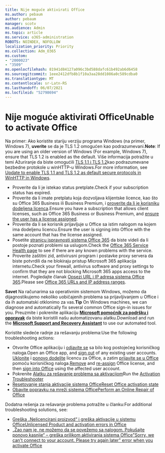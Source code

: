 ```yaml
---
title: Nije moguće aktivirati Office
ms.author: pebaum
author: pebaum
manager: scotv
ms.audience: Admin
ms.topic: article
ms.service: o365-administration
ROBOTS: NOINDEX, NOFOLLOW
localization_priority: Priority
ms.collection: Adm_O365
ms.custom:
- "2000023"
- "3509"
ms.openlocfilehash: 81941d84127a096c3bd588dafc61b492ab6d6458
ms.sourcegitcommit: 1eee2412dfb8b1f10a3aa28dd1086a0c589cdba0
ms.translationtype: MT
ms.contentlocale: sr-Latn-RS
ms.lasthandoff: 06/07/2021
ms.locfileid: "52798694"
---
```

# <a name="unable-to-activate-office"></a><span data-ttu-id="713e0-102">Nije moguće aktivirati Office</span><span class="sxs-lookup"><span data-stu-id="713e0-102">Unable to activate Office</span></span>

<span data-ttu-id="713e0-103">Na primer: Ako koristite stariju verziju programa Windows (na primer, Windows 7), **uverite** se da je TLS 1.2 omogućen kao podrazumevani.</span><span class="sxs-lookup"><span data-stu-id="713e0-103">**Note**: If you are using an older version of Windows (For example, Windows 7), ensure that TLS 1.2 is enabled as the default.</span></span> <span data-ttu-id="713e0-104">Više informacija potražite u temi Ažuriranje da biste omogućili [TLS 1.1 i TLS 1.2](https://support.microsoft.com/topic/update-to-enable-tls-1-1-and-tls-1-2-as-default-secure-protocols-in-winhttp-in-windows-c4bd73d2-31d7-761e-0178-11268bb10392)kao podrazumevane bezbedne protokole u winHTTP-u Windows.</span><span class="sxs-lookup"><span data-stu-id="713e0-104">For more information, see [Update to enable TLS 1.1 and TLS 1.2 as default secure protocols in WinHTTP in Windows](https://support.microsoft.com/topic/update-to-enable-tls-1-1-and-tls-1-2-as-default-secure-protocols-in-winhttp-in-windows-c4bd73d2-31d7-761e-0178-11268bb10392).</span></span>

- <span data-ttu-id="713e0-105">Proverite da li je istekao status pretplate.</span><span class="sxs-lookup"><span data-stu-id="713e0-105">Check if your subscription status has expired.</span></span>
- <span data-ttu-id="713e0-106">Proverite da li imate pretplatu koja dozvoljava klijentske licence, kao što su Office 365 Business ili Business Premium, i [proverite da li je korisniku dodeljena licenca](/microsoft-365/admin/manage/assign-licenses-to-users).</span><span class="sxs-lookup"><span data-stu-id="713e0-106">Ensure you have a subscription that allows client licenses, such as Office 365 Business or Business Premium, and [ensure the user has a license assigned](/microsoft-365/admin/manage/assign-licenses-to-users).</span></span>
- <span data-ttu-id="713e0-107">Proverite da li se korisnik prijavljuje u Office sa istim nalogom na kojem ima dodeljenu licencu.</span><span class="sxs-lookup"><span data-stu-id="713e0-107">Ensure the user is signing into Office with the same account that has the license assigned.</span></span>
- <span data-ttu-id="713e0-108">Posetite [stranicu ispravnosti sistema Office 365](/office365/enterprise/view-service-health) da biste videli da li postoje poznati problemi sa uslugom.</span><span class="sxs-lookup"><span data-stu-id="713e0-108">Check the [Office 365 Service Health page](/office365/enterprise/view-service-health) to see if there are any known problems with the service.</span></span>
- <span data-ttu-id="713e0-109">Proverite zaštitni zid, antivirusni program i postavke proxy servera da biste potvrdili da ne blokiraju pristup Microsoft 365 aplikacija internetu.</span><span class="sxs-lookup"><span data-stu-id="713e0-109">Check your firewall, antivirus software and proxy settings to confirm that they are not blocking Microsoft 365 apps access to the internet.</span></span> <span data-ttu-id="713e0-110">Pogledajte članak [Opsezi URL i IP adresa sistema Office 365](/office365/enterprise/urls-and-ip-address-ranges "Opsezi URL i IP adresa sistema Office 365").</span><span class="sxs-lookup"><span data-stu-id="713e0-110">Please see [Office 365 URLs and IP address ranges](/office365/enterprise/urls-and-ip-address-ranges "Office 365 URLs and IP address ranges").</span></span>

<span data-ttu-id="713e0-111">**Savet** Na računarima sa operativnim sistemom Windows, možemo da dijagnostikujemo nekoliko uobičajenih problema sa prijavljivanjem u Office i da ih automatski otklonimo za vas.</span><span class="sxs-lookup"><span data-stu-id="713e0-111">**Tip** On Windows machines, we can diagnose and automatically fix several common Office sign-in issues for you.</span></span> <span data-ttu-id="713e0-112">Preuzmite i pokrenite aplikaciju  **[Microsoft pomoćnik za podršku i oporavak](https://aka.ms/SaRA-OfficeSignInScenario)** da biste koristili našu automatizovanu alatku.</span><span class="sxs-lookup"><span data-stu-id="713e0-112">Download and run the  **[Microsoft Support and Recovery Assistant](https://aka.ms/SaRA-OfficeSignInScenario)** to use our automated tool.</span></span>

<span data-ttu-id="713e0-113">Koristite sledeće radnje za rešavanju problema:</span><span class="sxs-lookup"><span data-stu-id="713e0-113">Use the following troubleshooting actions:</span></span>

- <span data-ttu-id="713e0-114">Otvorite Office aplikaciju i [odjavite se](https://support.office.com/article/5a20dc11-47e9-4b6f-945d-478cb6d92071) sa bilo kog postojećeg korisničkog naloga.</span><span class="sxs-lookup"><span data-stu-id="713e0-114">Open an Office app, and [sign out](https://support.office.com/article/5a20dc11-47e9-4b6f-945d-478cb6d92071) of any existing user accounts.</span></span> <span data-ttu-id="713e0-115">[Uklonite](/microsoft-365/admin/manage/remove-licenses-from-users) i [ponovo dodelite](/microsoft-365/admin/manage/assign-licenses-to-users) licencu za Office, a zatim [prijavite se u Office](https://support.office.com/article/628ea040-f265-49de-b986-be09c3ebf8a9) pomoću korisničkog naloga.</span><span class="sxs-lookup"><span data-stu-id="713e0-115">[Remove](/microsoft-365/admin/manage/remove-licenses-from-users) and [re-assign](/microsoft-365/admin/manage/assign-licenses-to-users) Office license, and then [sign into Office](https://support.office.com/article/628ea040-f265-49de-b986-be09c3ebf8a9) using the affected user account.</span></span>
- <span data-ttu-id="713e0-116">Pokrenite [Alatku za rešavanje problema sa aktivacijom](https://aka.ms/SARA-OfficeActivation-Alchemy)</span><span class="sxs-lookup"><span data-stu-id="713e0-116">Run the [Activation Troubleshooter](https://aka.ms/SARA-OfficeActivation-Alchemy)</span></span>
- [<span data-ttu-id="713e0-117">Resetovanje stanja aktivacije sistema Office</span><span class="sxs-lookup"><span data-stu-id="713e0-117">Reset Office activation state</span></span>](/office365/troubleshoot/activation/reset-office-365-proplus-activation-state "Uspostavljanje početne vrednosti stanja aktivacije sistema Office")
- [<span data-ttu-id="713e0-118">Obavite popravku na mreži sistema Office</span><span class="sxs-lookup"><span data-stu-id="713e0-118">Perform an Online Repair of Office</span></span>](https://support.office.com/Article/7821d4b6-7c1d-4205-aa0e-a6b40c5bb88b?wt.mc_id=Alchemy_ClientDIA)

<span data-ttu-id="713e0-119">Dodatna rešenja za rešavanje problema potražite u članku:</span><span class="sxs-lookup"><span data-stu-id="713e0-119">For additional troubleshooting solutions, see:</span></span>  

- [<span data-ttu-id="713e0-120">Greška „Nelicencirani proizvod“ i greška aktivacije u sistemu Office</span><span class="sxs-lookup"><span data-stu-id="713e0-120">Unlicensed Product and activation errors in Office</span></span>](https://support.office.com/Article/0d23d3c0-c19c-4b2f-9845-5344fedc4380?wt.mc_id=Alchemy_ClientDIA)
- [<span data-ttu-id="713e0-121">„Žao nam je, ne možemo da se povežemo sa nalogom. Pokušajte ponovo kasnije“ – greška prilikom aktiviranja sistema Office</span><span class="sxs-lookup"><span data-stu-id="713e0-121">"Sorry, we can't connect to your account. Please try again later" error when you activate Office</span></span>](/office/troubleshoot/activation-installation/issue-when-activate-office-from-office-365)